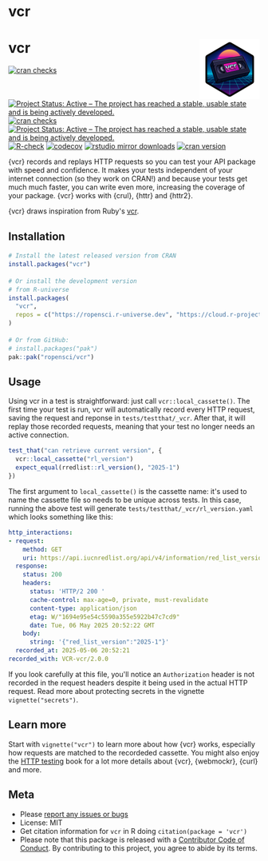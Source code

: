 vcr
===



<!-- README.md is generated from README.Rmd. Please edit that file -->

# vcr <img src="man/figures/logo.png" align="right" height="120" alt="" />

[![cran
checks](https://badges.cranchecks.info/worst/vcr.svg)](https://CRAN.R-project.org/package=vcr)
[![Project Status: Active – The project has reached a stable, usable
state and is being actively
developed.](https://www.repostatus.org/badges/latest/active.svg)](https://www.repostatus.org/#active)
[![cran checks](https://badges.cranchecks.info/worst/vcr.svg)](https://CRAN.R-project.org/package=vcr)
[![Project Status: Active – The project has reached a stable, usable state and is being actively developed.](https://www.repostatus.org/badges/latest/active.svg)](https://www.repostatus.org/#active)
[![R-check](https://github.com/ropensci/vcr/workflows/R-check/badge.svg)](https://github.com/ropensci/vcr/actions/)
[![codecov](https://codecov.io/gh/ropensci/vcr/branch/main/graph/badge.svg)](https://app.codecov.io/gh/ropensci/vcr)
[![rstudio mirror downloads](https://cranlogs.r-pkg.org/badges/vcr)](https://github.com/r-hub/cranlogs.app)
[![cran version](https://www.r-pkg.org/badges/version/vcr)](https://cran.r-project.org/package=vcr)


{vcr} records and replays HTTP requests so you can test your API package with speed and confidence. It makes your tests independent of your internet connection (so they work on CRAN!) and because your tests get much much faster, you can write even more, increasing the coverage of your package. {vcr} works with {crul}, {httr} and {httr2}.

{vcr} draws inspiration from Ruby's [vcr](https://github.com/vcr/vcr).

## Installation


``` r
# Install the latest released version from CRAN
install.packages("vcr")

# Or install the development version
# from R-universe
install.packages(
  "vcr",
  repos = c("https://ropensci.r-universe.dev", "https://cloud.r-project.org")
)

# Or from GitHub:
# install.packages("pak")
pak::pak("ropensci/vcr")
```

## Usage

Using vcr in a test is straightforward: just call `vcr::local_cassette()`. The first time your test is run, vcr will automatically record every HTTP request, saving the request and reponse in `tests/testthat/_vcr`. After that, it will replay those recorded requests, meaning that your test no longer needs an active connection.


``` r
test_that("can retrieve current version", {
  vcr::local_cassette("rl_version")
  expect_equal(rredlist::rl_version(), "2025-1")
})
```

The first argument to `local_cassette()` is the cassette name: it's used to name the cassette file so needs to be unique across tests. In this case, running the above test will generate `tests/testthat/_vcr/rl_version.yaml` which looks something like this:

```yaml
http_interactions:
- request:
    method: GET
    uri: https://api.iucnredlist.org/api/v4/information/red_list_version
  response:
    status: 200
    headers:
      status: 'HTTP/2 200 '
      cache-control: max-age=0, private, must-revalidate
      content-type: application/json
      etag: W/"1694e95e54c5590a355e5922b47c7cd9"
      date: Tue, 06 May 2025 20:52:22 GMT
    body:
      string: '{"red_list_version":"2025-1"}'
  recorded_at: 2025-05-06 20:52:21
recorded_with: VCR-vcr/2.0.0
```

If you look carefully at this file, you'll notice an `Authorization` header is not recorded in the request headers despite it being used in the actual HTTP request. Read more about protecting secrets in the vignette `vignette("secrets")`.

## Learn more

Start with `vignette("vcr")` to learn more about how {vcr} works, especially how requests are matched to the recordeded cassette. You might also enjoy the [HTTP testing](https://books.ropensci.org/http-testing/) book for a lot more details about {vcr}, {webmockr}, {curl} and more.

## Meta

* Please [report any issues or bugs](https://github.com/ropensci/vcr/issues)
* License: MIT
* Get citation information for `vcr` in R doing `citation(package = 'vcr')`
* Please note that this package is released with a [Contributor Code of Conduct](https://ropensci.org/code-of-conduct/). By contributing to this project, you agree to abide by its terms.
